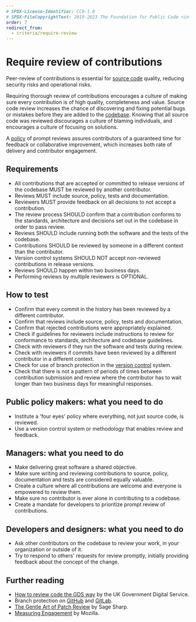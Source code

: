 ```yaml
---
# SPDX-License-Identifier: CC0-1.0
# SPDX-FileCopyrightText: 2019-2023 The Foundation for Public Code <info@publiccode.net>, https://standard.publiccode.net/AUTHORS
order: 7
redirect_from:
  - criteria/require-review
---
```

# Require review of contributions

Peer-review of contributions is essential for [source code](../glossary.md#source-code) quality, reducing security risks and operational risks.

Requiring thorough review of contributions encourages a culture of making sure every contribution is of high quality, completeness and value.
Source code review increases the chance of discovering and fixing potential bugs or mistakes before they are added to the [codebase](../glossary.md#codebase).
Knowing that all source code was reviewed discourages a culture of blaming individuals, and encourages a culture of focusing on solutions.

A [policy](../glossary.md#policy) of prompt reviews assures contributors of a guaranteed time for feedback or collaborative improvement, which increases both rate of delivery and contributor engagement.

## Requirements

* All contributions that are accepted or committed to release versions of the codebase MUST be reviewed by another contributor.
* Reviews MUST include source, policy, tests and documentation.
* Reviewers MUST provide feedback on all decisions to not accept a contribution.
* The review process SHOULD confirm that a contribution conforms to the standards, architecture and decisions set out in the codebase in order to pass review.
* Reviews SHOULD include running both the software and the tests of the codebase.
* Contributions SHOULD be reviewed by someone in a different context than the contributor.
* Version control systems SHOULD NOT accept non-reviewed contributions in release versions.
* Reviews SHOULD happen within two business days.
* Performing reviews by multiple reviewers is OPTIONAL.

## How to test

* Confirm that every commit in the history has been reviewed by a different contributor.
* Confirm that reviews include source, policy, tests and documentation.
* Confirm that rejected contributions were appropriately explained.
* Check if guidelines for reviewers include instructions to review for conformance to standards, architecture and codebase guidelines.
* Check with reviewers if they run the software and tests during review.
* Check with reviewers if commits have been reviewed by a different contributor in a different context.
* Check for use of branch protection in the [version control](../glossary.md#version-control) system.
* Check that there is not a pattern of periods of times between contribution submission and review where the contributor has to wait longer than two business days for meaningful responses.

## Public policy makers: what you need to do

* Institute a 'four eyes' policy where everything, not just source code, is reviewed.
* Use a version control system or methodology that enables review and feedback.

## Managers: what you need to do

* Make delivering great software a shared objective.
* Make sure writing and reviewing contributions to source, policy, documentation and tests are considered equally valuable.
* Create a culture where all contributions are welcome and everyone is empowered to review them.
* Make sure no contributor is ever alone in contributing to a codebase.
* Create a mandate for developers to prioritize prompt review of contributions.

## Developers and designers: what you need to do

* Ask other contributors on the codebase to review your work, in your organization or outside of it.
* Try to respond to others' requests for review promptly, initially providing feedback about the concept of the change.

## Further reading

* [How to review code the GDS way](https://gds-way.cloudapps.digital/manuals/code-review-guidelines.html#content) by the UK Government Digital Service.
* Branch protection on [GitHub](https://docs.github.com/en/repositories/configuring-branches-and-merges-in-your-repository/defining-the-mergeability-of-pull-requests/about-protected-branches) and [GitLab](https://about.gitlab.com/blog/2014/11/26/keeping-your-code-protected/).
* [The Gentle Art of Patch Review](https://sage.thesharps.us/2014/09/01/the-gentle-art-of-patch-review/) by Sage Sharp.
* [Measuring Engagement](https://docs.google.com/presentation/d/1hsJLv1ieSqtXBzd5YZusY-mB8e1VJzaeOmh8Q4VeMio/edit#slide=id.g43d857af8_0177) by Mozilla.
